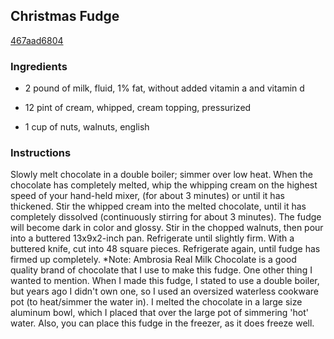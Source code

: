 ## Christmas Fudge

[467aad6804](http://www.food.com/recipe/christmas-fudge-49141)

### Ingredients

 - 2 pound of milk, fluid, 1% fat, without added vitamin a and vitamin d

 - 12 pint of cream, whipped, cream topping, pressurized

 - 1 cup of nuts, walnuts, english

### Instructions

Slowly melt chocolate in a double boiler; simmer over low heat. When the chocolate has completely melted, whip the whipping cream on the highest speed of your hand-held mixer, (for about 3 minutes) or until it has thickened. Stir the whipped cream into the melted chocolate, until it has completely dissolved (continuously stirring for about 3 minutes). The fudge will become dark in color and glossy. Stir in the chopped walnuts, then pour into a buttered 13x9x2-inch pan. Refrigerate until slightly firm. With a buttered knife, cut into 48 square pieces. Refrigerate again, until fudge has firmed up completely. *Note: Ambrosia Real Milk Chocolate is a good quality brand of chocolate that I use to make this fudge. One other thing I wanted to mention. When I made this fudge, I stated to use a double boiler, but years ago I didn't own one, so I used an oversized waterless cookware pot (to heat/simmer the water in). I melted the chocolate in a large size aluminum bowl, which I placed that over the large pot of simmering 'hot' water. Also, you can place this fudge in the freezer, as it does freeze well.